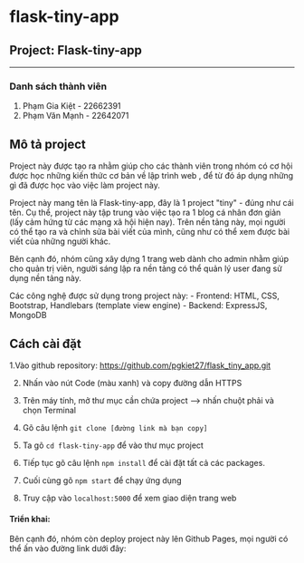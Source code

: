 # flask-tiny-app
## Project: Flask-tiny-app

---

### Danh sách thành viên

1. Phạm Gia Kiệt - 22662391
2. Phạm Văn Mạnh - 22642071

## Mô tả project

Project này được tạo ra nhằm giúp cho các thành viên trong nhóm có cơ hội được học những kiến thức cơ bản về lập trình web , để từ đó áp dụng những gì đã được học vào việc làm project này.

Project này mang tên là Flask-tiny-app, đây là 1 project "tiny" - đúng như cái tên. Cụ thể, project này tập trung vào việc tạo ra 1 blog cá nhân đơn giản (lấy cảm hứng từ các mạng xã hội hiện nay). Trên nền tảng này, mọi người có thể tạo ra và chỉnh sửa bài viết của mình, cũng như có thể xem được bài viết của những người khác.

Bên cạnh đó, nhóm cũng xây dựng 1 trang web dành cho admin nhằm giúp cho quản trị viên, người sáng lập ra nền tảng có thể quản lý user đang sử dụng nền tảng này.

Các công nghệ được sử dụng trong project này:
    - Frontend: HTML, CSS, Bootstrap, Handlebars (template view engine)
    - Backend: ExpressJS, MongoDB

## Cách cài đặt 

1.Vào github repository: https://github.com/pgkiet27/flask_tiny_app.git

2. Nhấn vào nút Code (màu xanh) và copy đường dẫn HTTPS

3. Trên máy tính, mở thư mục cần chứa project --> nhấn chuột phải và chọn Terminal

4. Gõ câu lệnh `git clone [đường link mà bạn copy]`

5. Ta gõ `cd flask-tiny-app` để vào thư mục project

6. Tiếp tục gõ câu lệnh `npm install` để cài đặt tất cả các packages.

7. Cuối cùng gõ `npm start` để chạy ứng dụng

8. Truy cập vào `localhost:5000` để xem giao diện trang web


#### Triển khai:

Bên cạnh đó, nhóm còn deploy project này lên Github Pages, mọi người có thể ấn vào đường link dưới đây:
